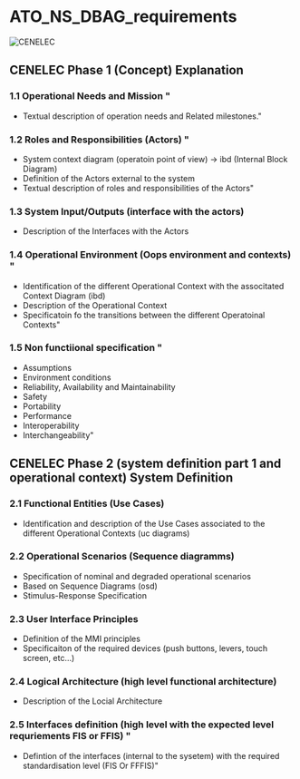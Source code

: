 # ATO_NS_DBAG_requirements

![CENELEC](https://user-images.githubusercontent.com/77608489/118816200-39e60f00-b8b2-11eb-9ae0-e5faf4ae8d94.png)

## CENELEC Phase 1 (Concept)	Explanation
	
### 1.1 Operational Needs and Mission	"
- Textual description of operation needs and Related milestones."
	
### 1.2 Roles and Responsibilities (Actors)	"
- System context diagram (operatoin point of view) -> ibd (Internal Block Diagram)
- Definition of the Actors external to the system
- Textual description of roles and responsibilities of the Actors"
	
### 1.3 System Input/Outputs (interface with the actors)	
- Description of the Interfaces with the Actors
	
### 1.4 Operational Environment (Oops environment and contexts)	"
- Identification of the different Operational Context with the associtated Context Diagram (ibd)
- Description of the Operational Context
- Specificatoin fo the transitions between the different Operatoinal Contexts"
	
### 1.5 Non functiional specification	"
- Assumptions
- Environment conditions
- Reliability, Availability and Maintainability
- Safety
- Portability
- Performance
- Interoperability
- Interchangeability"
	
## CENELEC Phase 2 (system definition part 1 and operational context)	System Definition	
### 2.1 Functional Entities (Use Cases)	
- Identification and description of the Use Cases associated to the different Operational
Contexts (uc diagrams)
	
### 2.2 Operational Scenarios (Sequence diagramms)	
- Specification of nominal and degraded operational scenarios
- Based on Sequence Diagrams (osd)
- Stimulus-Response Specification
	
### 2.3 User Interface Principles	
- Definition of the MMI principles
- Specificaiton of the required devices (push buttons, levers, touch screen, etc...)
	
### 2.4 Logical Architecture (high level functional architecture)	
- Description of the Locial Architecture
	
### 2.5 Interfaces definition (high level with the expected level requriements FIS or FFIS)	"
- Defintion of the interfaces (internal to the sysetem) with the required standardisation level (FIS
Or FFFIS)"


